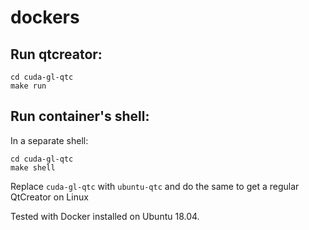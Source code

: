 # dockers

## Run qtcreator:
```
cd cuda-gl-qtc
make run
```

## Run container's shell:
In a separate shell:
```
cd cuda-gl-qtc
make shell
```

Replace `cuda-gl-qtc` with `ubuntu-qtc` and do the same to get a regular QtCreator on Linux

Tested with Docker installed on Ubuntu 18.04.